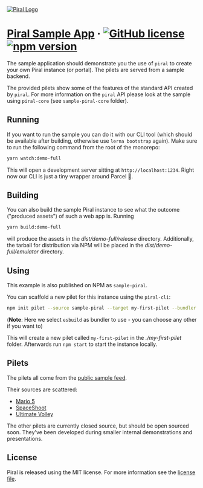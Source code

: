 [![Piral Logo](https://github.com/smapiot/piral/raw/main/docs/assets/logo.png)](https://piral.io)

# [Piral Sample App](https://piral.io) &middot; [![GitHub license](https://img.shields.io/badge/license-MIT-blue.svg)](https://github.com/smapiot/piral/blob/main/LICENSE) [![npm version](https://img.shields.io/npm/v/sample-piral.svg?style=flat)](https://www.npmjs.com/package/sample-piral)

The sample application should demonstrate you the use of `piral` to create your own Piral instance (or portal). The pilets are served from a sample backend.

The provided pilets show some of the features of the standard API created by `piral`. For more information on the `piral` API please look at the sample using `piral-core` (see `sample-piral-core` folder).

## Running

If you want to run the sample you can do it with our CLI tool (which should be available after building, otherwise use `lerna bootstrap` again). Make sure to run the following command from the root of the monorepo:

```sh
yarn watch:demo-full
```

This will open a development server sitting at `http://localhost:1234`. Right now our CLI is just a tiny wrapper around Parcel :rocket:.

## Building

You can also build the sample Piral instance to see what the outcome ("produced assets") of such a web app is. Running

```sh
yarn build:demo-full
```

will produce the assets in the *dist/demo-full/release* directory. Additionally, the tarball for distribution via NPM will be placed in the *dist/demo-full/emulator* directory.

## Using

This example is also published on NPM as `sample-piral`.

You can scaffold a new pilet for this instance using the `piral-cli`:

```sh
npm init pilet --source sample-piral --target my-first-pilet --bundler esbuild --defaults
```

(**Note**: Here we select `esbuild` as bundler to use - you can choose any other if you want to)

This will create a new pilet called `my-first-pilet` in the *./my-first-pilet* folder. Afterwards run `npm start` to start the instance locally.

## Pilets

The pilets all come from the [public sample feed](https://feed.piral.cloud/api/v1/pilet/sample).

Their sources are scattered:

- [Mario 5](https://github.com/FlorianRappl/mario5-sample-pilet)
- [SpaceShoot](https://github.com/FlorianRappl/spaceshoot-sample-pilet)
- [Ultimate Volley](https://github.com/FlorianRappl/volley-sample-pilet)

The other pilets are currently closed source, but should be open sourced soon. They've been developed during smaller internal demonstrations and presentations.

## License

Piral is released using the MIT license. For more information see the [license file](./LICENSE).
